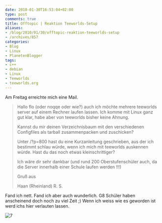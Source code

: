 ```yaml
---
date: 2010-01-30T16:53:04+02:00
type: post
comments: true
title: Offtopic | Reaktion Teeworlds-Setup
aliases:
- /blog/2010/01/30/offtopic-reaktion-teeworlds-setup
- /archives/857
categories:
- Blog
- Linux
- PlanetenBlogger
tags:
- c++
- debian
- Linux
- Teeworlds
- teeworlds.org
---
```


Am Freitag erreichte mich eine Mail.

> Hallo flo (oder noqqe oder wie?) auch ich möchte mehrere teeworlds server
> auf einem Rechner laufen lassen.  Ich komme mit Linux ganz gut klar, habe
> aber von teeworlds bisher keine Ahnung.
>
> Kannst du mir deinen Verzeichnisbaum mit den verschiedenen Configfiles
> als tarball zusammenpacken und zuschicken?
>
> Unter /?p=800 hast du eine Kurzanleitung geschrieben, aus der ich
> bestimmt schlau würde, wenn ich mich mit teeworlds auskennen würde. Hast
> du das noch etwas kleinschrittiger?
>
> Ich wäre dir sehr dankbar (und rund 200 Oberstufenschüler auch, da die
> Server innerhalb einer Schule laufen werden !!!)
>
> Gruß aus
>
> Haan (Rheinland) R. S.

Fand ich nett. Fand ich aber auch wunderlich. G8 Schüler haben anscheinend
doch noch zu viel Zeit ;) Wenn ich weiss wie es geworden ist werd ichs hier
verlauten lassen.

![7](/uploads/2009/11/7.png)
